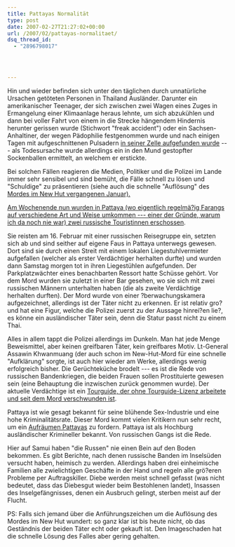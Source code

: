 ```yaml
---
title: Pattayas Normalität
type: post
date: 2007-02-27T21:27:02+00:00
url: /2007/02/pattayas-normalitaet/
dsq_thread_id:
  - "2896798017"




---
```

Hin und wieder befinden sich unter den täglichen durch unnatürliche Ursachen getöteten Personen in Thailand Ausländer. Darunter ein amerikanischer Teenager, der sich zwischen zwei Wagen eines Zuges in Ermangelung einer Klimaanlage heraus lehnte, um sich abzukühlen und dann bei voller Fahrt von einem in die Strecke hängendem Hindernis herunter gerissen wurde (Stichwort "freak accident") oder ein Sachsen-Anhaltiner, der wegen Pädophilie festgenommen wurde und nach einigen Tagen mit aufgeschnittenen Pulsadern [in seiner Zelle aufgefunden wurde][1] --- als Todesursache wurde allerdings ein in den Mund gestopfter Sockenballen ermittelt, an welchem er erstickte.

Bei solchen Fällen reagieren die Medien, Politiker und die Polizei im Lande immer sehr sensibel und sind bemüht, die Fälle schnell zu lösen und "Schuldige" zu präsentieren (siehe auch die schnelle "Auflösung"</a> des <a href="600">Mordes im New Hut vergangenen Januar).

Am Wochenende nun wurden in Pattaya (wo eigentlich regelmä?ig Farangs auf verschiedene Art und Weise umkommen --- einer der Gründe, warum ich da noch nie war) [zwei russische Touristinnen erschossen][2].

Sie reisten am 16. Februar mit einer russischen Reisegruppe ein, setzten sich ab und sind seither auf eigene Faus in Pattaya unterwegs gewesen. Dort sind sie durch einen Streit mit einem lokalen Liegestuhlvermieter aufgefallen (welcher als erster Verdächtiger herhalten durfte) und wurden dann Samstag morgen tot in ihren Liegestühlen aufgefunden. Der Parkplatzwächter eines benachbarten Ressort hatte Schüsse gehört. Vor dem Mord wurden sie zuletzt in einer Bar gesehen, wo sie sich mit zwei russischen Männern unterhalten haben (die als zweite Verdächtige herhalten durften). Der Mord wurde von einer ?berwachungskamera aufgezeichnet, allerdings ist der Täter nicht zu erkennen. Er ist relativ gro? und hat eine Figur, welche die Polizei zuerst zu der Aussage hinrei?en lie?, es könne ein ausländischer Täter sein, denn die Statur passt nicht zu einem Thai.

Alles in allem tappt die Polizei allerdings im Dunkeln. Man hat jede Menge Beweismittel, aber keinen greifbaren Täter, kein greifbares Motiv. Lt-General Assawin Khwanmuang (der auch schon im New-Hut-Mord für eine schnelle "Aufklärung" sorgte, ist auch hier wieder am Werke, allerdings wenig erfolgreich bisher. Die Gerüchteküche brodelt --- es ist die Rede von russischen Bandenkriegen, die beiden Frauen sollen Prostituierte gewesen sein (eine Behauptung die inzwischen zurück genommen wurde). Der aktuelle Verdächtige ist ein [Tourguide, der ohne Tourguide-Lizenz arbeitete und seit dem Mord verschwunden ist][3].

Pattaya ist wie gesagt bekannt für seine blühende Sex-Industrie und eine hohe Kriminalitätsrate. Dieser Mord kommt vielen Kritikern nun sehr recht, um ein [Aufräumen Pattayas][4] zu fordern. Pattaya ist als Hochburg ausländischer Krimineller bekannt. Von russischen Gangs ist die Rede.

Hier auf Samui haben "die Russen" nie einen Bein auf den Boden bekommen. Es gibt Berichte, nach denen russische Banden im Inselsüden versucht haben, heimisch zu werden. Allerdings haben drei einheimische Familien alle zwielichtigen Geschäfte in der Hand und regeln alle grö?eren Probleme per Auftragskiller. Diebe werden meist schnell gefasst (was nicht bedeutet, dass das Diebesgut wieder beim Bestohlenen landet), Insassen des Inselgefängnisses, denen ein Ausbruch gelingt, sterben meist auf der Flucht.

PS: Falls sich jemand über die Anführungszeichen um die Auflösung des Mordes im New Hut wundert: so ganz klar ist bis heute nicht, ob das Geständnis der beiden Täter echt oder gekauft ist. Den Imageschaden hat die schnelle Lösung des Falles aber gering gehalten.

 [1]: http://www.nationmultimedia.com/2007/02/16/national/national_30027022.php
 [2]: http://www.nationmultimedia.com/2007/02/25/national/national_30027815.php
 [3]: http://www.cdnn.info/news/travel/t070227.html
 [4]: http://www.nationmultimedia.com/2007/02/27/opinion/opinion_30027978.php
